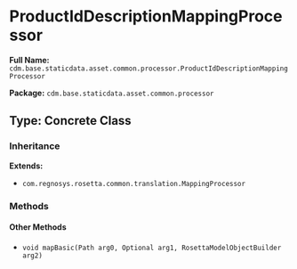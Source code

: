 # ProductIdDescriptionMappingProcessor

**Full Name:** `cdm.base.staticdata.asset.common.processor.ProductIdDescriptionMappingProcessor`

**Package:** `cdm.base.staticdata.asset.common.processor`

## Type: Concrete Class

### Inheritance

**Extends:**
- `com.regnosys.rosetta.common.translation.MappingProcessor`

### Methods

#### Other Methods

- `void mapBasic(Path arg0, Optional arg1, RosettaModelObjectBuilder arg2)`

